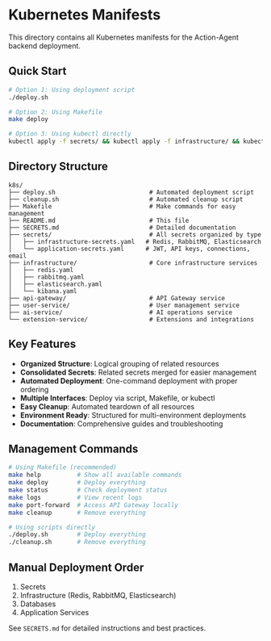 # Kubernetes Manifests

This directory contains all Kubernetes manifests for the Action-Agent backend deployment.

## Quick Start

```bash
# Option 1: Using deployment script
./deploy.sh

# Option 2: Using Makefile
make deploy

# Option 3: Using kubectl directly
kubectl apply -f secrets/ && kubectl apply -f infrastructure/ && kubectl apply -f .
```

## Directory Structure

```
k8s/
├── deploy.sh                          # Automated deployment script
├── cleanup.sh                         # Automated cleanup script
├── Makefile                           # Make commands for easy management
├── README.md                          # This file
├── SECRETS.md                         # Detailed documentation
├── secrets/                           # All secrets organized by type
│   ├── infrastructure-secrets.yaml   # Redis, RabbitMQ, Elasticsearch
│   └── application-secrets.yaml      # JWT, API keys, connections, email
├── infrastructure/                    # Core infrastructure services
│   ├── redis.yaml
│   ├── rabbitmq.yaml
│   ├── elasticsearch.yaml
│   └── kibana.yaml
├── api-gateway/                       # API Gateway service
├── user-service/                      # User management service
├── ai-service/                        # AI operations service
└── extension-service/                 # Extensions and integrations
```

## Key Features

- **Organized Structure**: Logical grouping of related resources
- **Consolidated Secrets**: Related secrets merged for easier management
- **Automated Deployment**: One-command deployment with proper ordering
- **Multiple Interfaces**: Deploy via script, Makefile, or kubectl
- **Easy Cleanup**: Automated teardown of all resources
- **Environment Ready**: Structured for multi-environment deployments
- **Documentation**: Comprehensive guides and troubleshooting

## Management Commands

```bash
# Using Makefile (recommended)
make help          # Show all available commands
make deploy        # Deploy everything
make status        # Check deployment status
make logs          # View recent logs
make port-forward  # Access API Gateway locally
make cleanup       # Remove everything

# Using scripts directly
./deploy.sh        # Deploy everything
./cleanup.sh       # Remove everything
```

## Manual Deployment Order

1. Secrets
2. Infrastructure (Redis, RabbitMQ, Elasticsearch)
3. Databases
4. Application Services

See `SECRETS.md` for detailed instructions and best practices.
